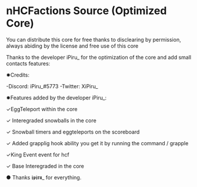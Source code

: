 # nHCFactions Source (Optimized Core)
You can distribute this core for free thanks to disclearing by permission, always abiding by the license and free use of this core

Thanks to the developer iPiru_ for the optimization of the core and add small contacts features: 

✹Credits:

-Discord: iPiru_#5773 
-Twitter: XiPiru_


✹Features added by the developer iPiru_:

✓EggTeleport within the core

✓ Interegraded snowballs in the core

✓ Snowball timers and eggteleports on the scoreboard

✓ Added grapplig hook ability you get it by running the command / grapple

✓King Event event for hcf

✓ Base Interegraded in the core

● Thanks 𝖎𝖕𝖎𝖗𝖚_ for everything.
